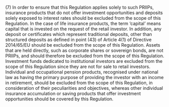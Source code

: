 (7) In order to ensure that this Regulation applies solely to such PRIIPs, insurance products that do not offer investment opportunities and deposits solely exposed to interest rates should be excluded from the scope of this Regulation. In the case of life insurance products, the term ‘capital’ means capital that is invested on the request of the retail investor. In addition, any deposit or certificates which represent traditional deposits, other than structured deposits as defined in point (43) of Article 4(1) of Directive 2014/65/EU should be excluded from the scope of this Regulation. Assets that are held directly, such as corporate shares or sovereign bonds, are not PRIIPs, and should therefore be excluded from the scope of this Regulation. Investment funds dedicated to institutional investors are excluded from the scope of this Regulation since they are not for sale to retail investors. Individual and occupational pension products, recognised under national law as having the primary purpose of providing the investor with an income in retirement, should be excluded from the scope of this Regulation, in consideration of their peculiarities and objectives, whereas other individual insurance accumulation or saving products that offer investment opportunities should be covered by this Regulation.